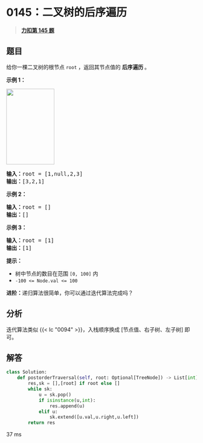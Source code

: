 # 0145：二叉树的后序遍历


> <u>**[力扣第 145 题](https://leetcode.cn/problems/binary-tree-postorder-traversal/)**</u>

## 题目

<p>给你一棵二叉树的根节点 <code>root</code> ，返回其节点值的 <strong>后序遍历 </strong>。</p>



<p><strong>示例 1：</strong></p>
<img alt="" src="https://assets.leetcode.com/uploads/2020/08/28/pre1.jpg" style="width: 127px; height: 200px;" />
<pre>
<strong>输入：</strong>root = [1,null,2,3]
<strong>输出：</strong>[3,2,1]
</pre>

<p><strong>示例 2：</strong></p>

<pre>
<strong>输入：</strong>root = []
<strong>输出：</strong>[]
</pre>

<p><strong>示例 3：</strong></p>

<pre>
<strong>输入：</strong>root = [1]
<strong>输出：</strong>[1]
</pre>



<p><strong>提示：</strong></p>

<ul>
<li>树中节点的数目在范围 <code>[0, 100]</code> 内</li>
<li><code>-100 &lt;= Node.val &lt;= 100</code></li>
</ul>



<p><strong>进阶：</strong>递归算法很简单，你可以通过迭代算法完成吗？</p>


## 分析


迭代算法类似 {{< lc "0094" >}}，入栈顺序换成 [节点值、右子树、左子树] 即可。

## 解答

```python
class Solution:
    def postorderTraversal(self, root: Optional[TreeNode]) -> List[int]:
        res,sk = [],[root] if root else []
        while sk:
            u = sk.pop()
            if isinstance(u,int):
                res.append(u)
            elif u:
                sk.extend([u.val,u.right,u.left])
        return res
```
37 ms

